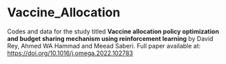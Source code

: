 # Vaccine_Allocation
Codes and data for the study titled __Vaccine allocation policy optimization and budget sharing mechanism using reinforcement learning__ by David Rey, Ahmed WA Hammad and Meead Saberi. Full paper available at: https://doi.org/10.1016/j.omega.2022.102783

